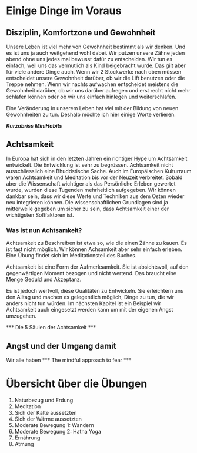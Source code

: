 # Einige Dinge im Voraus


## Disziplin, Komfortzone und Gewohnheit
Unsere Leben ist viel mehr von Gewohnheit bestimmt als wir denken. Und es ist uns ja auch weitgehend wohl dabei. Wir putzen unsere Zähne jeden abend ohne uns jedes mal bewusst dafür zu entscheiden. Wir tun es einfach, weil uns das vermutlich als Kind beigebracht wurde. Das gilt aber für viele andere Dinge auch. Wenn wir 2 Stockwerke nach oben müssen entscheidet unsere Gewohnheit darüber, ob wir die Lift benutzen oder die Treppe nehmen. Wenn wir nachts aufwachen entscheidet meistens die Gewohnheit darüber, ob wir uns darüber aufregen und erst recht nicht mehr schlafen können oder ob wir uns einfach hinlegen und weiterschlafen. 

Eine Veränderung in unserem Leben hat viel mit der Bildung von neuen Gewohnheiten zu tun. Deshalb möchte ich hier einige Worte verlieren. 

***Kurzabriss MiniHabits***

## Achtsamkeit
In Europa hat sich in den letzten Jahren ein richtiger Hype um Achtsamkeit entwickelt. Die Entwicklung ist sehr zu begrüssen. Achtsamkeit nicht ausschliesslich eine Bhuddstische Sache. Auch im Europäischen Kulturraum waren Achtsamkeit und Meditation bis vor der Neuzeit verbreitet. Sobald aber die Wissenschaft wichtiger als das Persönliche Erleben gewertet wurde, wurden diese Tugenden mehrheitlich aufgegeben. Wir können dankbar sein, dass wir diese Werte und Techniken aus dem Osten wieder neu integrieren können. Die wissenschaftlichen Grundlagen sind ja mitterweile gegeben um sicher zu sein, dass Achtsamkeit einer der wichtigsten Softfaktoren ist. 

### Was ist nun Achtsamkeit?
Achtsamkeit zu Beschreiben ist etwa so, wie die einen Zähne zu kauen. Es ist fast nicht möglich. Wir können Achsamkeit aber sehr einfach erleben. Eine Übung findet sich im Meditationsteil des Buches.

Achtsamkeit ist eine Form der Aufmerksamkeit. Sie ist absichtsvoll, auf den gegenwärtigen Moment bezogen und nicht wertend. Das braucht eine Menge Geduld und Akzeptanz. 

Es ist jedoch wertvoll, diese Qualitäten zu Entwickeln. Sie erleichtern uns den Alltag und machen es gelegentlich möglich, Dinge zu tun, die wir anders nicht tun würden. Im nächsten Kapitel ist ein Beispiel wir Achtsamkeit auch eingesetzt werden kann um mit der eigenen Angst umzugehen. 

*** Die 5 Säulen der Achtsamkeit ***

## Angst und der Umgang damit

Wir alle haben 
*** The mindful approach to fear ***


# Übersicht über die Übungen

1. Naturbezug und Erdung
1. Meditation
1. Sich der Kälte aussetzten
1. Sich der Wärme aussetzten
1. Moderate Bewegung 1: Wandern
1. Moderate Bewegung 2: Hatha Yoga
1. Ernährung
1. Atmung


